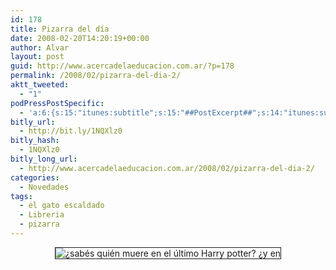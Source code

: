 ```yaml
---
id: 178
title: Pizarra del día
date: 2008-02-20T14:20:19+00:00
author: Alvar
layout: post
guid: http://www.acercadelaeducacion.com.ar/?p=178
permalink: /2008/02/pizarra-del-dia-2/
aktt_tweeted:
  - "1"
podPressPostSpecific:
  - 'a:6:{s:15:"itunes:subtitle";s:15:"##PostExcerpt##";s:14:"itunes:summary";s:15:"##PostExcerpt##";s:15:"itunes:keywords";s:17:"##WordPressCats##";s:13:"itunes:author";s:10:"##Global##";s:15:"itunes:explicit";s:7:"Default";s:12:"itunes:block";s:7:"Default";}'
bitly_url:
  - http://bit.ly/1NQXlz0
bitly_hash:
  - 1NQXlz0
bitly_long_url:
  - http://www.acercadelaeducacion.com.ar/2008/02/pizarra-del-dia-2/
categories:
  - Novedades
tags:
  - el gato escaldado
  - Libreria
  - pizarra
---
```


<p style="text-align: center"><img src="http://farm3.static.flickr.com/2305/2279942710_b2e9e1b3e9.jpg?v=0 http://farm3.static.flickr.com/2305/2279942710_b2e9e1b3e9.jpg?v=0 &lt;b&gt;After&lt;/b&gt; &lt;a mce_thref='http://www.flickr.com/photos/8012087@N08/2279942710'&gt;&lt;img mce_tsrc='http://farm3.static.flickr.com/2305/2279942710_b2e9e1b3e9_m.jpg' title='pizarra de febrero'&gt;&lt;/a&gt;" alt="¿sabés quién muere en el último Harry potter? ¿y en " border="1" /></p>